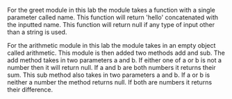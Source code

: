 For the greet module in this lab the module takes a function with a single parameter called name. This function will return 'hello' concatenated with the inputted name. This function will return null if any type of input other than a string is used.

For the arithmetic module in this lab the module takes in an empty object called arithmetic. This module is then added two methods add and sub. The add method takes in two parameters a and b. If either one of a or b is not a number then it will return null. If a and b are both numbers it returns their sum. This sub method also takes in two parameters a and b. If a or b is neither a number the method returns null. If both are numbers it returns their difference.  
